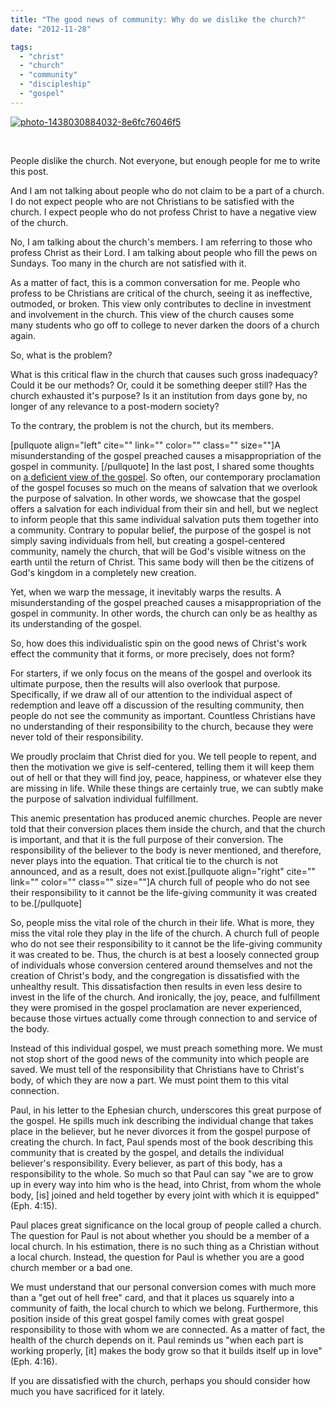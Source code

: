 ```yaml
---
title: "The good news of community: Why do we dislike the church?"
date: "2012-11-28"

tags: 
  - "christ"
  - "church"
  - "community"
  - "discipleship"
  - "gospel"
---
```


[![photo-1438030884032-8e6fc76046f5](images/a0917-photo-1438030884032-8e6fc76046f5.jpg)](https://keelancook.files.wordpress.com/2020/08/a0917-photo-1438030884032-8e6fc76046f5.jpg)

 

People dislike the church. Not everyone, but enough people for me to write this post.

And I am not talking about people who do not claim to be a part of a church. I do not expect people who are not Christians to be satisfied with the church. I expect people who do not profess Christ to have a negative view of the church.

No, I am talking about the church's members. I am referring to those who profess Christ as their Lord. I am talking about people who fill the pews on Sundays. Too many in the church are not satisfied with it.

As a matter of fact, this is a common conversation for me. People who profess to be Christians are critical of the church, seeing it as ineffective, outmoded, or broken. This view only contributes to decline in investment and involvement in the church. This view of the church causes some many students who go off to college to never darken the doors of a church again.

So, what is the problem?

What is this critical flaw in the church that causes such gross inadequacy? Could it be our methods? Or, could it be something deeper still? Has the church exhausted it's purpose? Is it an institution from days gone by, no longer of any relevance to a post-modern society?

To the contrary, the problem is not the church, but its members.

\[pullquote align="left" cite="" link="" color="" class="" size=""\]A misunderstanding of the gospel preached causes a misappropriation of the gospel in community. \[/pullquote\] In the last post, I shared some thoughts on [a deficient view of the gospel](http://blog.keelancook.com/2012/11/the-good-news-of-community.html). So often, our contemporary proclamation of the gospel focuses so much on the means of salvation that we overlook the purpose of salvation. In other words, we showcase that the gospel offers a salvation for each individual from their sin and hell, but we neglect to inform people that this same individual salvation puts them together into a community. Contrary to popular belief, the purpose of the gospel is not simply saving individuals from hell, but creating a gospel-centered community, namely the church, that will be God's visible witness on the earth until the return of Christ. This same body will then be the citizens of God's kingdom in a completely new creation.

Yet, when we warp the message, it inevitably warps the results. A misunderstanding of the gospel preached causes a misappropriation of the gospel in community. In other words, the church can only be as healthy as its understanding of the gospel.

So, how does this individualistic spin on the good news of Christ's work effect the community that it forms, or more precisely, does not form?

For starters, if we only focus on the means of the gospel and overlook its ultimate purpose, then the results will also overlook that purpose. Specifically, if we draw all of our attention to the individual aspect of redemption and leave off a discussion of the resulting community, then people do not see the community as important. Countless Christians have no understanding of their responsibility to the church, because they were never told of their responsibility.

We proudly proclaim that Christ died for you. We tell people to repent, and then the motivation we give is self-centered, telling them it will keep them out of hell or that they will find joy, peace, happiness, or whatever else they are missing in life. While these things are certainly true, we can subtly make the purpose of salvation individual fulfillment.

This anemic presentation has produced anemic churches. People are never told that their conversion places them inside the church, and that the church is important, and that it is the full purpose of their conversion. The responsibility of the believer to the body is never mentioned, and therefore, never plays into the equation. That critical tie to the church is not announced, and as a result, does not exist.\[pullquote align="right" cite="" link="" color="" class="" size=""\]A church full of people who do not see their responsibility to it cannot be the life-giving community it was created to be.\[/pullquote\]

So, people miss the vital role of the church in their life. What is more, they miss the vital role they play in the life of the church. A church full of people who do not see their responsibility to it cannot be the life-giving community it was created to be. Thus, the church is at best a loosely connected group of individuals whose conversion centered around themselves and not the creation of Christ's body, and the congregation is dissatisfied with the unhealthy result. This dissatisfaction then results in even less desire to invest in the life of the church. And ironically, the joy, peace, and fulfillment they were promised in the gospel proclamation are never experienced, because those virtues actually come through connection to and service of the body.

Instead of this individual gospel, we must preach something more. We must not stop short of the good news of the community into which people are saved. We must tell of the responsibility that Christians have to Christ's body, of which they are now a part. We must point them to this vital connection.

Paul, in his letter to the Ephesian church, underscores this great purpose of the gospel. He spills much ink describing the individual change that takes place in the believer, but he never divorces it from the gospel purpose of creating the church. In fact, Paul spends most of the book describing this community that is created by the gospel, and details the individual believer's responsibility. Every believer, as part of this body, has a responsibility to the whole. So much so that Paul can say "we are to grow up in every way into him who is the head, into Christ, from whom the whole body, \[is\] joined and held together by every joint with which it is equipped" (Eph. 4:15).

Paul places great significance on the local group of people called a church. The question for Paul is not about whether you should be a member of a local church. In his estimation, there is no such thing as a Christian without a local church. Instead, the question for Paul is whether you are a good church member or a bad one.

We must understand that our personal conversion comes with much more than a "get out of hell free" card, and that it places us squarely into a community of faith, the local church to which we belong. Furthermore, this position inside of this great gospel family comes with great gospel responsibility to those with whom we are connected. As a matter of fact, the health of the church depends on it. Paul reminds us "when each part is working properly, \[it\] makes the body grow so that it builds itself up in love" (Eph. 4:16).

If you are dissatisfied with the church, perhaps you should consider how much you have sacrificed for it lately.
